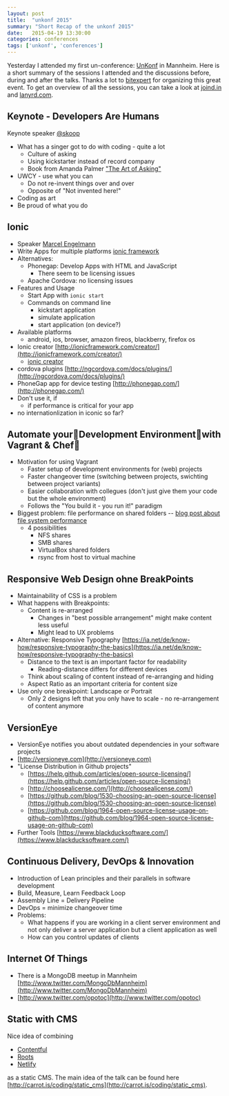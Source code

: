 ```yaml
---
layout: post
title:  "unkonf 2015"
summary: "Short Recap of the unkonf 2015"
date:   2015-04-19 13:30:00
categories: conferences
tags: ['unkonf', 'conferences']
---
```


Yesterday I attended my first un-conference: [UnKonf] in Mannheim. Here is a short summary of the sessions I attended and the discussions before, during and after the talks. Thanks a lot to [bitexpert] for organizing this great event. To get an overview of all the sessions, you can take a look at [joind.in] and [lanyrd.com].


## Keynote - Developers Are Humans

Keynote speaker [@skoop]

* What has a singer got to do with coding - quite a lot
  * Culture of asking
  * Using kickstarter instead of record company
  * Book from Amanda Palmer ["The Art of Asking"]
* UWCY - use what you can
  * Do not re-invent things over and over
  * Opposite of "Not invented here!"
* Coding as art
* Be proud of what you do

## Ionic

* Speaker [Marcel Engelmann](https://twitter.com/marcelengelmann)
* Write Apps for multiple platforms [ionic framework](http://ionicframework.com/)
* Alternatives:
  * Phonegap: Develop Apps with HTML and JavaScript
    * There seem to be licensing issues
  * Apache Cordova: no licensing issues
* Features and Usage
  * Start App with `ionic start`
  * Commands on command line
    * kickstart application
    * simulate application
    * start application (on device?)
* Available platforms
  * android, ios, browser, amazon fireos, blackberry, firefox os
* Ionic creator [http://ionicframework.com/creator/](http://ionicframework.com/creator/)
  * [ionic creator](https://creator.ionic.io/)
* cordova plugins [http://ngcordova.com/docs/plugins/](http://ngcordova.com/docs/plugins/)
* PhoneGap app for device testing [http://phonegap.com/](http://phonegap.com/)
* Don't use it, if
  * if performance is critical for your app
* no internationlization in iconic so far?


## Automate yourDevelopment Environmentwith Vagrant & Chef

* Motivation for using Vagrant
  * Faster setup of development environments for (web) projects
  * Faster changeover time (switching between projects, swichting between project variants)
  * Easier collaboration with collegues (don't just give them your code but the whole environment)
  * Follows the "You build it - you run it!" paradigm
* Biggest problem: file performance on shared folders -- [blog post about file system performance](http://bit.ly/19kjpDG)
  * 4 possibilities
    * NFS shares
    * SMB shares
    * VirtualBox shared folders
    * rsync from host to virtual machine


## Responsive Web Design ohne BreakPoints

* Maintainability of CSS is a problem
* What happens with Breakpoints:
  * Content is re-arranged
    * Changes in  "best possible arrangement" might make content less useful
    * Might lead to UX problems
* Alternative: Responsive Typography [https://ia.net/de/know-how/responsive-typography-the-basics](https://ia.net/de/know-how/responsive-typography-the-basics)
  * Distance to the text is an important factor for readability
    * Reading-distance differs for different devices
  * Think about scaling of content instead of re-arranging and hiding
  * Aspect Ratio as an important criteria for content size
* Use only one breakpoint: Landscape or Portrait
  * Only 2 designs left that you only have to scale - no re-arrangement of content anymore


## VersionEye

* VersionEye notifies you about outdated dependencies in your software projects
* [http://versioneye.com](http://versioneye.com)
* "License Distribution in Github projects"
  * [https://help.github.com/articles/open-source-licensing/](https://help.github.com/articles/open-source-licensing/)
  * [http://choosealicense.com/](http://choosealicense.com/)
  * [https://github.com/blog/1530-choosing-an-open-source-license](https://github.com/blog/1530-choosing-an-open-source-license)
  * [https://github.com/blog/1964-open-source-license-usage-on-github-com](https://github.com/blog/1964-open-source-license-usage-on-github-com)
* Further Tools [https://www.blackducksoftware.com/](https://www.blackducksoftware.com/)


## Continuous Delivery, DevOps & Innovation

* Introduction of Lean principles and their parallels in software development
* Build, Measure, Learn Feedback Loop
* Assembly Line = Delivery Pipeline
* DevOps = minimize changeover time
* Problems:
  * What happens if you are working in a client server environment and not only deliver a server application but a client application as well
  * How can you control updates of clients


## Internet Of Things

* There is a MongoDB meetup in Mannheim [http://www.twitter.com/MongoDbMannheim](http://www.twitter.com/MongoDbMannheim)
* [http://www.twitter.com/opotoc](http://www.twitter.com/opotoc)


## Static with CMS

Nice idea of combining

* [Contentful]
* [Roots]
* [Netlify]

as a static CMS. The main idea of the talk can be found here [http://carrot.is/coding/static_cms](http://carrot.is/coding/static_cms).



[bitexpert]: https://www.bitexpert.de/
[UnKonf]: http://www.unkonf.de
[joind.in]: https://joind.in/event/view/3336
[lanyrd.com]: http://lanyrd.com/2015/unkonf/
["The Art of Asking"]: http://amandapalmer.net/
[@skoop]: https://twitter.com/skoop
[Contentful]: https://www.contentful.com/
[Roots]: https://github.com/jenius/roots
[Netlify]: https://www.netlify.com/
